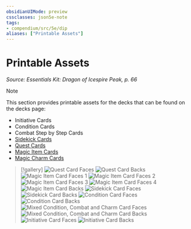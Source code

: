 ```yaml
---
obsidianUIMode: preview
cssclasses: json5e-note
tags:
- compendium/src/5e/dip
aliases: ["Printable Assets"]
---
```

# Printable Assets
*Source: Essentials Kit: Dragon of Icespire Peak, p. 66* 

> [!note]
> This section provides printable assets for the decks that can be found on the decks page:

- Initiative Cards  
- Condition Cards  
- Combat Step by Step Cards  
- [Sidekick Cards](Mechanics/decks/sidekick-cards-dip.md)  
- [Quest Cards](Mechanics/decks/quest-cards-dip.md)  
- [Magic Item Cards](Mechanics/decks/magic-item-cards-dip.md)  
- [Magic Charm Cards](Mechanics/decks/magic-charm-cards-dip.md)  

> [!gallery]
> ![Quest Card Faces](https://raw.githubusercontent.com/5etools-mirror-3/5etools-img/main/adventure/DIP/QuestsFront.webp#gallery)
> ![Quest Card Backs](https://raw.githubusercontent.com/5etools-mirror-3/5etools-img/main/adventure/DIP/QuestsBack.webp#gallery)
> ![Magic Item Card Faces 1](https://raw.githubusercontent.com/5etools-mirror-3/5etools-img/main/adventure/DIP/MagicItemsFront1.webp#gallery)
> ![Magic Item Card Faces 2](https://raw.githubusercontent.com/5etools-mirror-3/5etools-img/main/adventure/DIP/MagicItemsFront2.webp#gallery)
> ![Magic Item Card Faces 3](https://raw.githubusercontent.com/5etools-mirror-3/5etools-img/main/adventure/DIP/MagicItemsFront3.webp#gallery)
> ![Magic Item Card Faces 4](https://raw.githubusercontent.com/5etools-mirror-3/5etools-img/main/adventure/DIP/MagicItemsFront4.webp#gallery)
> ![Magic Item Card Backs](https://raw.githubusercontent.com/5etools-mirror-3/5etools-img/main/adventure/DIP/MagicItemsBack.webp#gallery)
> ![Sidekick Card Faces](https://raw.githubusercontent.com/5etools-mirror-3/5etools-img/main/adventure/DIP/SidekicksFront.webp#gallery)
> ![Sidekick Card Backs](https://raw.githubusercontent.com/5etools-mirror-3/5etools-img/main/adventure/DIP/SidekicksBack.webp#gallery)
> ![Condition Card Faces](https://raw.githubusercontent.com/5etools-mirror-3/5etools-img/main/adventure/DIP/ConditionsFront.webp#gallery)
> ![Condition Card Backs](https://raw.githubusercontent.com/5etools-mirror-3/5etools-img/main/adventure/DIP/ConditionsBack.webp#gallery)
> ![Mixed Condition, Combat and Charm Card Faces](https://raw.githubusercontent.com/5etools-mirror-3/5etools-img/main/adventure/DIP/MixedFront.webp#gallery)
> ![Mixed Condition, Combat and Charm Card Backs](https://raw.githubusercontent.com/5etools-mirror-3/5etools-img/main/adventure/DIP/MixedBack.webp#gallery)
> ![Initiative Card Faces](https://raw.githubusercontent.com/5etools-mirror-3/5etools-img/main/adventure/DIP/InitiativeFront.webp#gallery)
> ![Initiative Card Backs](https://raw.githubusercontent.com/5etools-mirror-3/5etools-img/main/adventure/DIP/InitiativeBack.webp#gallery)